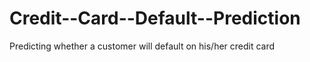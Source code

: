 # Credit--Card--Default--Prediction
Predicting whether a customer will default on his/her credit card
